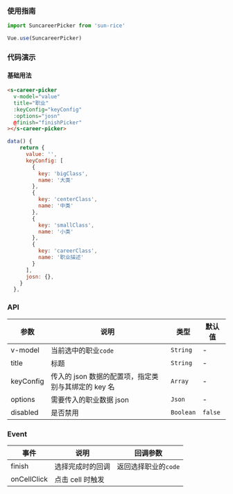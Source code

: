 ### 使用指南

```javascript
import SuncareerPicker from 'sun-rice'

Vue.use(SuncareerPicker)
```

### 代码演示

#### 基础用法

```html
<s-career-picker
  v-model="value"
  title="职业"
  :keyConfig="keyConfig"
  :options="josn"
  @finish="finishPicker"
></s-career-picker>
```

```js
data() {
    return {
      value: '',
      keyConfig: [
        {
          key: 'bigClass',
          name: '大类'
        },
        {
          key: 'centerClass',
          name: '中类'
        },
        {
          key: 'smallClass',
          name: '小类'
        },
        {
          key: 'careerClass',
          name: '职业描述'
        }
      ],
      josn: {},
    }
  },
```

### API

| 参数      | 说明                                                | 类型      | 默认值  |
| --------- | --------------------------------------------------- | --------- | ------- |
| v-model   | 当前选中的职业`code`                                | `String`  | -       |
| title     | 标题                                                | `String`  | -       |
| keyConfig | 传入的 json 数据的配置项，指定类别与其绑定的 key 名 | `Array`   | -       |
| options   | 需要传入的职业数据 json                             | `Json`    | -       |
| disabled  | 是否禁用                                            | `Boolean` | `false` |

### Event

| 事件        | 说明             | 回调参数             |
| ----------- | ---------------- | -------------------- |
| finish      | 选择完成时的回调 | 返回选择职业的`code` |
| onCellClick | 点击 cell 时触发 |                      |
